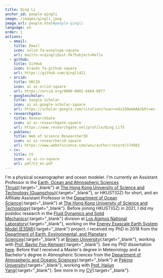 ```yaml
---
title: Qing Li
anchor_id: people-qingli
image: /images/qingli.jpeg
image_url: people.html#people-qingli
language: en
order: 1
actions:
  - email:
    title: Email
    icon: solid fa-envelope-square
    url: mailto:ocqingli@ust.hk?Subject=Hello
  - github:
    title: GitHub
    icon: brands fa-github-square
    url: https://github.com/qingli411
  - orcid:
    title: ORCID
    icon: ai ai-orcid-square
    url: https://orcid.org/0000-0002-6464-0977
  - googlescholar:
    title: Google Scholar
    icon: ai ai-google-scholar-square
    url: https://scholar.google.com/citations?user=nGz1OOwAAAAJ&hl=en
  - researchgate:
    title: ResearchGate
    icon: ai ai-researchgate-square
    url: https://www.researchgate.net/profile/Qing_Li75
  - publons:
    title: Web of Science ResearcherID
    icon: ai ai-researcherid-square
    url: https://www.webofscience.com/wos/author/record/174982
  - cv:
    title: CV
    icon: ai ai-cv-square
    url: pdf/CV_en.pdf
---
```


I'm a physical oceanographer and ocean modeler. I'm currently an Assistant Professor in the [Earth, Ocean and Atmospheric Sciences Thrust](https://hkust-gz.edu.cn/academics/four-hubs/function-hub/earth-ocean-atmospheric-sciences){:target="_blank"} at [The Hong Kong University of Science and Technology (Guangzhou)](https://hkust-gz.edu.cn){:target="_blank"}, or HKUST(GZ) for short, and an Affiliate Assistant Professor in the [Department of Ocean Science](https://oces.hkust.edu.hk){:target="_blank"} at [The Hong Kong University of Science and Technology](https://hkust.edu.hk){:target="_blank"}. Before joining HKUST(GZ) in 2021, I did my postdoc research in the [Fluid Dynamics and Solid Mechanics](https://www.lanl.gov/org/ddste/aldsc/theoretical/fluid-dynamics-solid-mechanics/index.php){:target="_blank"} division at [Los Alamos National Laboratory](https://www.lanl.gov){:target="_blank"}, working on the [Energy Exascale Earth System Model (E3SM)](https://e3sm.org){:target="_blank"} project. I received my PhD in 2018 from the [Department of Earth, Environmental, and Planetary Sciences](https://www.brown.edu/academics/earth-environmental-planetary-sciences/){:target="_blank"} at [Brown University](https://www.brown.edu){:target="_blank"}, working with [Prof. Baylor Fox-Kemper](http://www.geo.brown.edu/research/Fox-Kemper/){:target="_blank"}. See my PhD dissertation [here](publications.html#pdfthesis). Before that I received a Master's degree in Meteorology and a Bachelor's degree in Atmospheric Sciences from the [Department of Atmospheric and Oceanic Sciences](https://www.atmos.pku.edu.cn/en/){:target="_blank"} at [Peking University](https://www.pku.edu.cn){:target="_blank"}, working with [Prof. Haijun Yang](https://aos.fudan.edu.cn/72/b0/c14809a225968/page.htm){:target="_blank"}. See more in my [CV](pdf/CV_en.pdf){:target="_blank"}.
